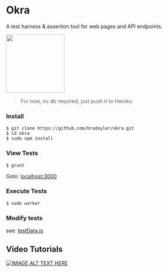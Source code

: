 # Okra
A test harness & assertion tool for web pages and API endpoints.

<img height="160" src="https://cloud.githubusercontent.com/assets/425966/8689640/7a5ef674-2a78-11e5-9cb2-f0fce7d7e26a.png"/>

> For now, no db required, just push it to Heroku

### Install

```
$ git clone https://github.com/bradoyler/okra.git
$ cd okra
$ sudo npm install

```

### View Tests

```
$ grunt

```
Goto: [localhost:3000](http://localhost:3000)


### Execute Tests
```
$ node worker

```

### Modify tests
see: [testData.js](https://github.com/bradoyler/okra/blob/master/testData.js)

## Video Tutorials
[![IMAGE ALT TEXT HERE](http://img.youtube.com/vi/gKAULbgzVVU/0.jpg)](http://www.youtube.com/watch?v=gKAULbgzVVU)
